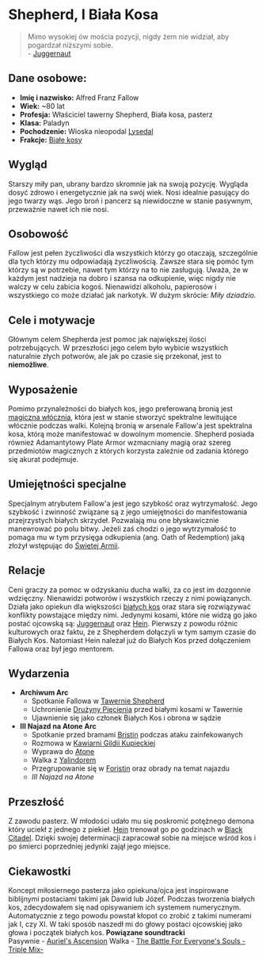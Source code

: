 # Shepherd, I Biała Kosa
> Mimo wysokiej ów mościa pozycji, nigdy żem nie widział, aby pogardzał niższymi sobie.  
>  \- [Juggernaut](Juggernaut.md)
## Dane osobowe:
- **Imię i nazwisko:** Alfred Franz Fallow
- **Wiek:** ~80 lat
- **Profesja:** Właściciel tawerny Shepherd, Biała kosa, pasterz
- **Klasa:** Paladyn
- **Pochodzenie:** Wioska nieopodal [Lysedal](Lysedal.md)
- **Frakcje:** [Białe kosy](Bia%C5%82e%20kosy.md)
## Wygląd
Starszy miły pan, ubrany bardzo skromnie jak na swoją pozycję. Wygląda dosyć zdrowo i energetycznie jak na swój wiek. Nosi idealnie pasujący do jego twarzy wąs. Jego broń i pancerz są niewidoczne w stanie pasywnym, przeważnie nawet ich nie nosi.
## Osobowość
Fallow jest pełen życzliwości dla wszystkich którzy go otaczają, szczególnie dla tych którzy mu odpowiadają życzliwością. Zawsze stara się pomóc tym którzy są w potrzebie, nawet tym którzy na to nie zasługują. Uważa, że w każdym jest nadzieja na dobro i szansa na odkupienie, więc nigdy nie walczy w celu zabicia kogoś. Nienawidzi alkoholu, papierosów i wszystkiego co może działać jak narkotyk. W dużym skrócie: *Miły dziadzio.*
## Cele i motywacje
Głównym celem Shepherda jest pomoc jak największej ilości potrzebujących. W przeszłości jego celem było wybicie wszystkich naturalnie złych potworów, ale jak po czasie się przekonał, jest to **niemożliwe**.
## Wyposażenie
Pomimo przynależności do białych kos, jego preferowaną bronią jest [magiczna włócznia](Spear%20of%20The%20Holy%20Alliance.md), która jest w stanie stworzyć spektralne lewitujące włócznie podczas walki. Kolejną bronią w arsenale Fallow'a jest spektralna kosa, którą może manifestować w dowolnym momencie. Shepherd posiada również Adamantytowy Plate Armor wzmacniany magią oraz szereg przedmiotów magicznych z których korzysta zależnie od zadania którego się akurat podejmuje. 
## Umiejętności specjalne
Specjalnym atrybutem Fallow'a jest jego szybkość oraz wytrzymałość. Jego szybkość i zwinność związane są z jego umiejętności do manifestowania przejrzystych białych skrzydeł. Pozwalają mu one błyskawicznie manewrować po polu bitwy. Jeżeli zaś chodzi o jego wytrzymałość to pomaga mu w tym przysięga odkupienia (ang. Oath of Redemption) jaką złożył wstępując do  [Świętej Armii](%C5%9Awi%C4%99ta%20Armia.md).
## Relacje 
Ceni graczy za pomoc w odzyskaniu ducha walki, za co jest im dozgonnie wdzięczny. Nienawidzi potworów i wszystkich rzeczy z nimi powiązanych. Działa jako opiekun dla większości [białych kos](Bia%C5%82e%20kosy.md) oraz stara się rozwiązywać konflikty powstające między nimi. Jedynymi kosami, które nie widzą go jako postać ojcowską są: [Juggernaut](Juggernaut.md) oraz [Hein](Arbiter%20Hein.md). Pierwszy z powodu różnic kulturowych oraz faktu, że z Shepherdem dołączyli w tym samym czasie do Białych Kos. Natomiast Hein należał już do Białych Kos przed dołączeniem Fallowa oraz był jego mentorem.
## Wydarzenia
- **Archiwum Arc**
	- Spotkanie Fallowa w [Tawernie Shepherd](Tawerna%20Shepherd.md)
	- Uchronienie [Drużyny Pięcienia](Dru%C5%BCyna%20Pi%C4%99cienia.md) przed białymi kosami w Tawernie
	- Ujawnienie się jako członek Białych Kos i obrona w sądzie
- **III Najazd na Atone Arc**
	- Spotkanie przed bramami [Bristin](Bristin.md) podczas ataku zainfekowanych
	- Rozmowa w [Kawiarni Gildii Kupieckiej](Kawiarnia%20Gildii%20Kupieckiej.md)
	- Wyprawa do [Atone](Atone.md)
	- Walka z [Yalindorem](Yalindor.md)
	- Przegrupowanie się w [Foristin](Foristin.md) oraz obrady na temat najazdu
	- *III Najazd na Atone*
## Przeszłość
Z zawodu pasterz. W młodości udało mu się poskromić potężnego demona który uciekł z jednego z piekieł. [Hein](Arbiter%20Hein.md) trenował go po godzinach w [Black Citadel](Black%20Citadel.md). Dzięki swojej determinacji zapracował sobie na miejsce wśród kos i po śmierci poprzedniej jedynki zajął jego miejsce.
## Ciekawostki
Koncept miłosiernego pasterza jako opiekuna/ojca jest inspirowane biblijnymi postaciami takimi jak Dawid lub Józef. Podczas tworzenia białych kos, zdecydowałem się nad opisywaniem ich systemem numerycznym. Automatycznie z tego powodu powstał kłopot co zrobić z takimi numerami jak I, czy XI. W taki sposób naszedł mi do głowy postaci ojcowskiej jako głowa i początek białych kos.
**Powiązane soundtracki**   
Pasywnie - [Auriel's Ascension](https://www.youtube.com/watch?v=fHxQ4Nk9tpo)
Walka - [The Battle For Everyone's Souls -Triple Mix-](https://www.youtube.com/watch?v=99sr7nyxkOc)